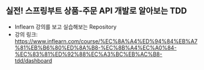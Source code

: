 ## 실전! 스프링부트 상품-주문 API 개발로 알아보는 TDD
* Inflearn 강의를 보고 실습해보는 Repository
* 강의 링크: https://www.inflearn.com/course/%EC%8A%A4%ED%94%84%EB%A7%81%EB%B6%80%ED%8A%B8-%EC%8B%A4%EC%A0%84-%EC%83%81%ED%92%88%EC%A3%BC%EB%AC%B8-tdd/dashboard